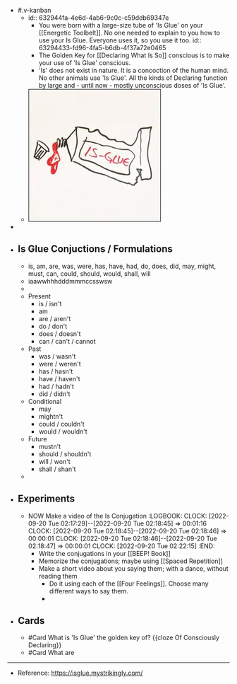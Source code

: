 - #.v-kanban
	- id:: 632944fa-4e6d-4ab6-9c0c-c59ddb69347e
		- You were born with a large-size tube of 'Is Glue' on your [[Energetic Toolbelt]]. No one needed to explain to you how to use your Is Glue. Everyone uses it, so you use it too.
		  id:: 63294433-fd96-4fa5-b6db-4f37a72e0465
		- The Golden Key for [[Declaring What Is So]] conscious is to make your use of 'Is Glue' conscious.
		- 'Is' does not exist in nature. It is a concoction of the human mind. No other animals use 'Is Glue'.
		  All the kinds of Declaring function by large and - until now - mostly unconscious doses of 'Is Glue'.
	- ![image.png](../assets/image_1663649028485_0.png)
-
- ## Is Glue Conjuctions / Formulations
	- is, am, are, was, were, has, have, had, do, does, did, may, might, must, can, could, should, would, shall, will
	- iaawwhhhdddmmmccsswsw
	-
	- Present
		- is / isn't
		- am
		- are / aren't
		- do / don't
		- does / doesn't
		- can / can't / cannot
	- Past
		- was / wasn't
		- were / weren't
		- has / hasn't
		- have / haven't
		- had / hadn't
		- did / didn't
	- Conditional
		- may
		- mightn't
		- could / couldn't
		- would / wouldn't
	- Future
		- mustn't
		- should / shouldn't
		- will / won't
		- shall / shan't
	-
- ## Experiments
	- NOW Make a video of the Is Conjugation
	  :LOGBOOK:
	  CLOCK: [2022-09-20 Tue 02:17:29]--[2022-09-20 Tue 02:18:45] =>  00:01:16
	  CLOCK: [2022-09-20 Tue 02:18:45]--[2022-09-20 Tue 02:18:46] =>  00:00:01
	  CLOCK: [2022-09-20 Tue 02:18:46]--[2022-09-20 Tue 02:18:47] =>  00:00:01
	  CLOCK: [2022-09-20 Tue 02:22:15]
	  :END:
		- Write the conjugations in your [[BEEP! Book]]
		- Memorize the conjugations; maybe using [[Spaced Repetition]]
		- Make a short video about you saying them; with a dance, without reading them
			- Do it using each of the [[Four Feelings]]. Choose many different ways to say them.
			-
- ## Cards
	- #Card What is 'Is Glue' the golden key of? {{cloze Of Consciously Declaring}}
	- #Card What are
- ---
- Reference: https://isglue.mystrikingly.com/